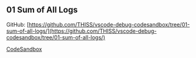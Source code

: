 
## 01 Sum of All Logs


GitHub: [https://github.com/THISS/vscode-debug-codesandbox/tree/01-sum-of-all-logs/](https://github.com/THISS/vscode-debug-codesandbox/tree/01-sum-of-all-logs/)


[CodeSandbox](https://codesandbox.io/embed/github/THISS/vscode-debug-codesandbox/tree/01-sum-of-all-logs/)


